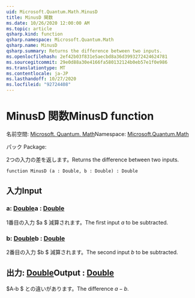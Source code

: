 ```yaml
---
uid: Microsoft.Quantum.Math.MinusD
title: MinusD 関数
ms.date: 10/26/2020 12:00:00 AM
ms.topic: article
qsharp.kind: function
qsharp.namespace: Microsoft.Quantum.Math
qsharp.name: MinusD
qsharp.summary: Returns the difference between two inputs.
ms.openlocfilehash: 2ef42b03f831e5aecbd8a36d3993272424624781
ms.sourcegitcommit: 29e0d88a30e4166fa580132124b0eb57e1f0e986
ms.translationtype: MT
ms.contentlocale: ja-JP
ms.lasthandoff: 10/27/2020
ms.locfileid: "92724408"
---
```

# <a name="minusd-function"></a><span data-ttu-id="a7610-102">MinusD 関数</span><span class="sxs-lookup"><span data-stu-id="a7610-102">MinusD function</span></span>

<span data-ttu-id="a7610-103">名前空間: [Microsoft. Quantum. Math](xref:Microsoft.Quantum.Math)</span><span class="sxs-lookup"><span data-stu-id="a7610-103">Namespace: [Microsoft.Quantum.Math](xref:Microsoft.Quantum.Math)</span></span>

<span data-ttu-id="a7610-104">パック [](https://nuget.org/packages/)</span><span class="sxs-lookup"><span data-stu-id="a7610-104">Package: [](https://nuget.org/packages/)</span></span>


<span data-ttu-id="a7610-105">2つの入力の差を返します。</span><span class="sxs-lookup"><span data-stu-id="a7610-105">Returns the difference between two inputs.</span></span>

```qsharp
function MinusD (a : Double, b : Double) : Double
```


## <a name="input"></a><span data-ttu-id="a7610-106">入力</span><span class="sxs-lookup"><span data-stu-id="a7610-106">Input</span></span>

### <a name="a--double"></a><span data-ttu-id="a7610-107">a: [Double](xref:microsoft.quantum.lang-ref.double)</span><span class="sxs-lookup"><span data-stu-id="a7610-107">a : [Double](xref:microsoft.quantum.lang-ref.double)</span></span>

<span data-ttu-id="a7610-108">1番目の入力 $a $ 減算されます。</span><span class="sxs-lookup"><span data-stu-id="a7610-108">The first input $a$ to be subtracted.</span></span>


### <a name="b--double"></a><span data-ttu-id="a7610-109">b: [Double](xref:microsoft.quantum.lang-ref.double)</span><span class="sxs-lookup"><span data-stu-id="a7610-109">b : [Double](xref:microsoft.quantum.lang-ref.double)</span></span>

<span data-ttu-id="a7610-110">2番目の入力 $b $ 減算されます。</span><span class="sxs-lookup"><span data-stu-id="a7610-110">The second input $b$ to be subtracted.</span></span>



## <a name="output--double"></a><span data-ttu-id="a7610-111">出力: [Double](xref:microsoft.quantum.lang-ref.double)</span><span class="sxs-lookup"><span data-stu-id="a7610-111">Output : [Double](xref:microsoft.quantum.lang-ref.double)</span></span>

<span data-ttu-id="a7610-112">$A-b $ との違いがあります。</span><span class="sxs-lookup"><span data-stu-id="a7610-112">The difference $a - b$.</span></span>